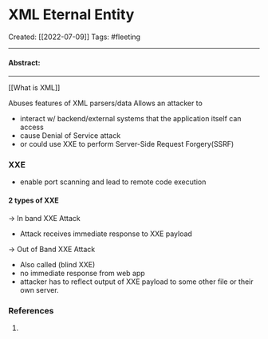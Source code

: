 

# XML Eternal Entity
Created:  [[2022-07-09]]
Tags: #fleeting 

---
#### Abstract:


---
[[What is XML]]

Abuses features of XML parsers/data
Allows an attacker to 
- interact w/ backend/external systems that the application itself can access
- cause Denial of Service attack
- or could use XXE to perform Server-Side Request Forgery(SSRF)

### XXE
- enable port scanning and lead to remote code execution

#### 2 types of XXE

-> In band XXE Attack
- Attack receives immediate response to XXE payload

-> Out of Band XXE Attack
 - Also called (blind XXE)
 - no immediate response from web app
 - attacker has to reflect output of XXE payload to some other file or their own server.











### References
1. 